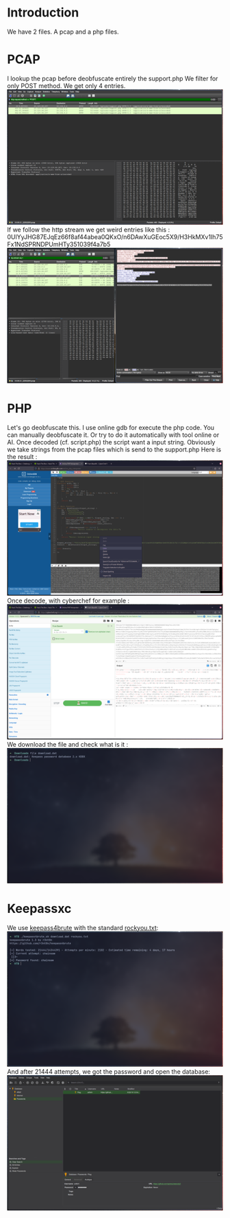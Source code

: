 # Introduction

We have 2 files. A pcap and a php files.

# PCAP

I lookup the pcap before deobfuscate entirely the support.php
We filter for only POST method. We get only 4 entries.
![POST](./assets/2024-09-28T23:17:53,862253486+02:00.png)
If we follow the http stream we get weird entries like this : 0UlYyJHG87EJqEz66f8af44abea0QKxO/n6DAwXuGEoc5X9/H3HkMXv1Ih75Fx1NdSPRNDPUmHTy351039f4a7b5
![STREAM](./assets/2024-09-28T23:22:19,040121186+02:00.png)

# PHP

Let's go deobfuscate this. I use online gdb for execute the php code.
You can manually deobfuscate it. Or try to do it automatically with tool online or AI.
Once decoded (cf. script.php) the script want a input string.
Obviously we take strings from the pcap files which is send to the support.php
Here is the result :
![Decoded](./assets/2024-09-26T16:53:58,355254103+02:00.png)
Once decode, with cyberchef for example :
![Base64](./assets/2024-09-26T16:54:07,295914068+02:00.png)
We download the file and check what is it :
![Download](./assets/2024-09-26T16:54:11,809199160+02:00.png)

# Keepassxc

We use [keepass4brute](https://github.com/r3nt0n/keepass4brute) with the standard [rockyou.txt](https://github.com/zacheller/rockyou):
![Bruteforce](./assets/2024-09-26T20:42:23,017970501+02:00.png)
And after 21444 attempts, we got the password and open the database:
![Database](./assets/2024-09-26T20:44:16,536587309+02:00.png)

